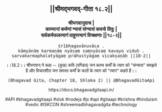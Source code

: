 <center><h2>||श्रीमद्‍भगवद्‍-गीता १८.२||</h2>
<h3>श्रीभगवानुवाच |<br/>काम्यानां कर्मणां न्यासं संन्यासं कवयो विदुः |<br/>सर्वकर्मफलत्यागं प्राहुस्त्यागं विचक्षणाः ||१८-२||</h3>
<pre>śrībhagavānuvāca .<br/>kāmyānāṃ karmaṇāṃ nyāsaṃ saṃnyāsaṃ kavayo viduḥ .<br/>sarvakarmaphalatyāgaṃ prāhustyāgaṃ vicakṣaṇāḥ ||18-2||</pre>
<p>।।18.2।। श्रीभगवान् ने कहा -- (कुछ) कवि (पण्डित) जन काम्य कर्मों के त्याग को "संन्यास" समझते हैं और विचारशील जन समस्त कर्मों के फलों के त्याग को "त्याग" कहते हैं।।</p>
<pre>(Bhagavad Gita, Chapter 18, Shloka 2) || @BhagavadGitaApi</pre><p>https://docs.bhagavadgitaapi.in/</p><p>#API #bhagavadgitaapi #slok #nodejs #js #api #gitaapi #krishna #hinduism #vedic #ISKCON #shreemadbhagavadgita #technology</p></center>